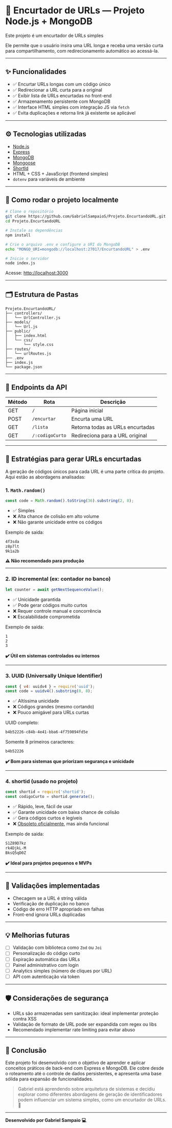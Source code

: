 
# 🔗 Encurtador de URLs — Projeto Node.js + MongoDB

Este projeto é um encurtador de URLs simples

Ele permite que o usuário insira uma URL longa e receba uma versão curta para compartilhamento, com redirecionamento automático ao acessá-la.

---

## ✨ Funcionalidades

- ✅ Encurtar URLs longas com um código único
- ✅ Redirecionar a URL curta para a original
- ✅ Exibir lista de URLs encurtadas no front-end
- ✅ Armazenamento persistente com MongoDB
- ✅ Interface HTML simples com integração JS via `fetch`
- ✅ Evita duplicações e retorna link já existente se aplicável

---

## ⚙️ Tecnologias utilizadas

- [Node.js](https://nodejs.org/)
- [Express](https://expressjs.com/)
- [MongoDB](https://www.mongodb.com/)
- [Mongoose](https://mongoosejs.com/)
- [ShortId](https://www.npmjs.com/package/shortid)
- HTML + CSS + JavaScript (frontend simples)
- `dotenv` para variáveis de ambiente

---

## 🚀 Como rodar o projeto localmente

```bash
# Clone o repositório
git clone https://github.com/GabrielSampaioS/Projeto.EncurtandoURL.git
cd Projeto.EncurtandoURL

# Instale as dependências
npm install

# Crie o arquivo .env e configure a URI do MongoDB
echo "MONGO_URI=mongodb://localhost:27017/EncurtandoURL" > .env

# Inicie o servidor
node index.js
```

Acesse: [http://localhost:3000](http://localhost:3000)

---

## 🗂️ Estrutura de Pastas

```
Projeto.EncurtandoURL/
├── controllers/
│   └── UrlController.js
├── models/
│   └── Url.js
├── public/
│   ├── index.html
│   └── css/
│       └── style.css
├── routes/
│   └── urlRoutes.js
├── .env
├── index.js
└── package.json
```

---

## 📌 Endpoints da API

| Método | Rota             | Descrição                             |
|--------|------------------|----------------------------------------|
| GET    | `/`              | Página inicial                         |
| POST   | `/encurtar`      | Encurta uma URL                        |
| GET    | `/lista`         | Retorna todas as URLs encurtadas       |
| GET    | `/:codigoCurto`  | Redireciona para a URL original        |

---

## 🧠 Estratégias para gerar URLs encurtadas

A geração de códigos únicos para cada URL é uma parte crítica do projeto. Aqui estão as abordagens analisadas:

### 1. `Math.random()`

```js
const code = Math.random().toString(36).substring(2, 8);
```

- ✅ Simples
- ❌ Alta chance de colisão em alto volume
- ❌ Não garante unicidade entre os códigos

Exemplo de saida: 

```cmd
4f3sda
z8p7lt
9k1a2b
```

**⚠️ Não recomendado para produção**

---

### 2. **ID incremental (ex: contador no banco)**

```js
let counter = await getNextSequenceValue();
```

- ✅ Unicidade garantida
- ✅ Pode gerar códigos muito curtos
- ❌ Requer controle manual e concorrência
- ❌ Escalabilidade comprometida

Exemplo de saida: 
```cmd
1
2
3
```

**✔️ Útil em sistemas controlados ou internos**

---

### 3. **UUID (Universally Unique Identifier)**

```js
const { v4: uuidv4 } = require('uuid');
const code = uuidv4().substring(0, 8);
```

- ✅ Altíssima unicidade
- ❌ Códigos grandes (mesmo cortando)
- ❌ Pouco amigável para URLs curtas

UUID completo: 
```cmd
b4b52226-c84b-4e41-bba6-4f759894fd5e
```

Somente 8 primeiros caracteres:
```cmd
b4b52226
```

**✔️ Bom para sistemas que priorizam segurança e unicidade**

---

### 4. **shortid (usado no projeto)**

```js
const shortid = require('shortid');
const codigoCurto = shortid.generate();
```

- ✅ Rápido, leve, fácil de usar
- ✅ Garante unicidade com baixa chance de colisão
- ✅ Gera códigos curtos e legíveis
- ❌ [Obsoleto oficialmente](https://github.com/dylang/shortid/issues/133), mas ainda funcional

Exemplo de saida: 
```cmd
S1Z89D7kz
rk4DjkL-M
BksQ5qD0Z
```


**✔️ Ideal para projetos pequenos e MVPs**

---

## 🧪 Validações implementadas

- Checagem se a URL é string válida
- Verificação de duplicação no banco
- Código de erro HTTP apropriado em falhas
- Front-end ignora URLs duplicadas

---

## 💡 Melhorias futuras

- [ ] Validação com biblioteca como `Zod` ou `Joi`
- [ ] Personalização do código curto
- [ ] Expiração automática das URLs
- [ ] Painel administrativo com login
- [ ] Analytics simples (número de cliques por URL)
- [ ] API com autenticação via token

---

## 🛡️ Considerações de segurança

- URLs são armazenadas sem sanitização: ideal implementar proteção contra XSS
- Validação de formato de URL pode ser expandida com regex ou libs
- Recomendado implementar rate limiting para evitar abuso

---

## 🙌 Conclusão

Este projeto foi desenvolvido com o objetivo de aprender e aplicar conceitos práticos de back-end com Express e MongoDB. Ele cobre desde o roteamento até o controle de dados persistentes, e apresenta uma base sólida para expansão de funcionalidades.

> Gabriel está aprendendo sobre arquitetura de sistemas e decidiu explorar como diferentes abordagens de geração de identificadores podem influenciar um sistema simples, como um encurtador de URLs. 🚀

---

**Desenvolvido por Gabriel Sampaio 💻**
